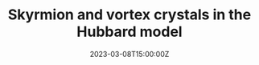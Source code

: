 ---
title: Skyrmion and vortex crystals in the Hubbard model

event: American Physical Society March Meeting 2023
event_url: https://meetings.aps.org/Meeting/MAR23/Session/K54.9

location: APS March Meeting, Las Vegas
summary: Oral talk / International conference

# Talk start and end times.
#   End time can optionally be hidden by prefixing the line with `#`.
date: '2023-03-08T15:00:00Z'
all_day: true


authors: [Kaito Kobayashi and Satoru Hayami]
tags: [Recent, Oral, International]

# Is this a featured talk? (true/false)
featured: false

---